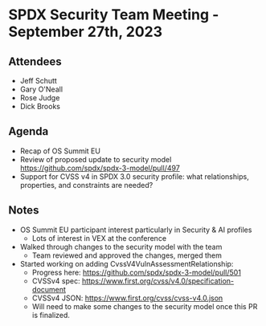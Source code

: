 # SPDX Security Team Meeting - September 27th, 2023

## Attendees
* Jeff Schutt
* Gary O'Neall
* Rose Judge
* Dick Brooks

## Agenda
* Recap of OS Summit EU
* Review of proposed update to security model https://github.com/spdx/spdx-3-model/pull/497
* Support for CVSS v4 in SPDX 3.0 security profile: what relationships, properties, and constraints are needed?

## Notes
* OS Summit EU participant interest particularly in Security & AI profiles
  * Lots of interest in VEX at the conference
* Walked through changes to the security model with the team
  * Team reviewed and approved the changes, merged them
* Started working on adding CvssV4VulnAssessmentRelationship:
  * Progress here: https://github.com/spdx/spdx-3-model/pull/501
  * CVSSv4 spec: https://www.first.org/cvss/v4.0/specification-document
  * CVSSv4 JSON: https://www.first.org/cvss/cvss-v4.0.json
  * Will need to make some changes to the security model once this PR is finalized.
